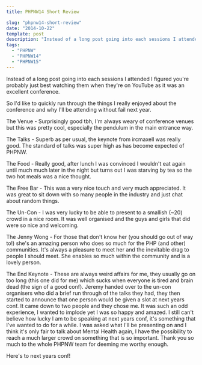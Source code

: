 ```yaml
---
title: PHPNW14 Short Review

slug: "phpnw14-short-review"
date: "2014-10-22"
template: post
description: "Instead of a long post going into each sessions I attended I figured you're probably just best watching them when they're on YouTube as it was an excellent conference."
tags:
  - "PHPNW"
  - "PHPNW14"
  - "PHPNW15"
---
```

Instead of a long post going into each sessions I attended I figured you're probably just best watching them when they're on YouTube as it was an excellent conference.

So I'd like to quickly run through the things I really enjoyed about the conference and why I'll be attending without fail next year.

The Venue - Surprisingly good tbh, I'm always weary of conference venues but this was pretty cool, especially the pendulum in the main entrance way.

The Talks - Superb as per usual, the keynote from ircmaxell was really good. The standard of talks was super high as has become expected of PHPNW.

The Food - Really good, after lunch I was convinced I wouldn't eat again until much much later in the night but turns out I was starving by tea so the two hot meals was a nice thought.

The Free Bar - This was a very nice touch and very much appreciated. It was great to sit down with so many people in the industry and just chat about random things.

The Un-Con - I was very lucky to be able to present to a smallish (~20) crowd in a nice room. It was well organised and the guys and girls that did were so nice and welcoming.

The Jenny Wong - For those that don't know her (you should go out of way to!) she's an amazing person who does so much for the PHP (and other) communities. It's always a pleasure to meet her and the inevitable drag to people I should meet. She enables so much within the community and is a lovely person.

The End Keynote - These are always weird affairs for me, they usually go on too long (this one did for me) which sucks when everyone is tired and brain dead (the sign of a good conf). Jeremy handed over to the un-con organisers who did a brief run through of the talks they had, they then started to announce that one person would be given a slot at next years conf. It came down to two people and they chose me. It was such an odd experience, I wanted to implode yet I was so happy and amazed. I still can't believe how lucky I am to be speaking at next years conf, it's something that I've wanted to do for a while. I was asked what I'll be presenting on and I think it's only fair to talk about Mental Health again, I have the possibility to reach a much larger crowd on something that is so important. Thank you so much to the whole PHPNW team for deeming me worthy enough.

Here's to next years conf!

